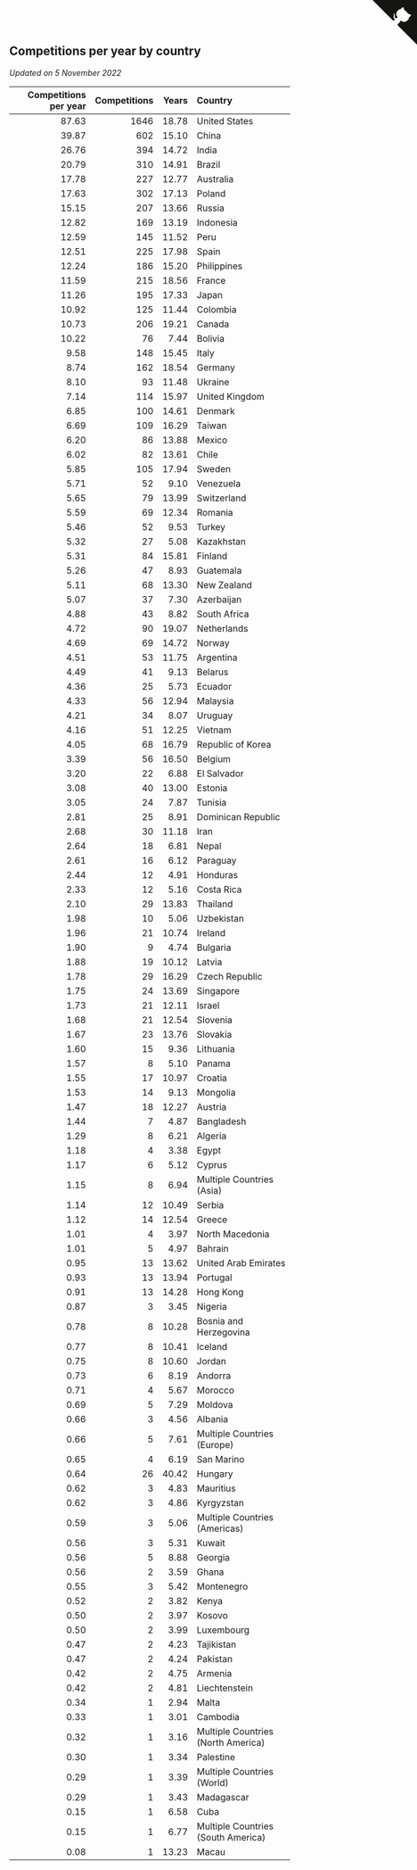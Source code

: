 ## Competitions per year by country

*Updated on  5 November 2022*

| Competitions per year | Competitions | Years | Country |
| ---: | ---: | ---: | :--- |
| 87.63 | 1646 | 18.78 | United States |
| 39.87 | 602 | 15.10 | China |
| 26.76 | 394 | 14.72 | India |
| 20.79 | 310 | 14.91 | Brazil |
| 17.78 | 227 | 12.77 | Australia |
| 17.63 | 302 | 17.13 | Poland |
| 15.15 | 207 | 13.66 | Russia |
| 12.82 | 169 | 13.19 | Indonesia |
| 12.59 | 145 | 11.52 | Peru |
| 12.51 | 225 | 17.98 | Spain |
| 12.24 | 186 | 15.20 | Philippines |
| 11.59 | 215 | 18.56 | France |
| 11.26 | 195 | 17.33 | Japan |
| 10.92 | 125 | 11.44 | Colombia |
| 10.73 | 206 | 19.21 | Canada |
| 10.22 | 76 | 7.44 | Bolivia |
| 9.58 | 148 | 15.45 | Italy |
| 8.74 | 162 | 18.54 | Germany |
| 8.10 | 93 | 11.48 | Ukraine |
| 7.14 | 114 | 15.97 | United Kingdom |
| 6.85 | 100 | 14.61 | Denmark |
| 6.69 | 109 | 16.29 | Taiwan |
| 6.20 | 86 | 13.88 | Mexico |
| 6.02 | 82 | 13.61 | Chile |
| 5.85 | 105 | 17.94 | Sweden |
| 5.71 | 52 | 9.10 | Venezuela |
| 5.65 | 79 | 13.99 | Switzerland |
| 5.59 | 69 | 12.34 | Romania |
| 5.46 | 52 | 9.53 | Turkey |
| 5.32 | 27 | 5.08 | Kazakhstan |
| 5.31 | 84 | 15.81 | Finland |
| 5.26 | 47 | 8.93 | Guatemala |
| 5.11 | 68 | 13.30 | New Zealand |
| 5.07 | 37 | 7.30 | Azerbaijan |
| 4.88 | 43 | 8.82 | South Africa |
| 4.72 | 90 | 19.07 | Netherlands |
| 4.69 | 69 | 14.72 | Norway |
| 4.51 | 53 | 11.75 | Argentina |
| 4.49 | 41 | 9.13 | Belarus |
| 4.36 | 25 | 5.73 | Ecuador |
| 4.33 | 56 | 12.94 | Malaysia |
| 4.21 | 34 | 8.07 | Uruguay |
| 4.16 | 51 | 12.25 | Vietnam |
| 4.05 | 68 | 16.79 | Republic of Korea |
| 3.39 | 56 | 16.50 | Belgium |
| 3.20 | 22 | 6.88 | El Salvador |
| 3.08 | 40 | 13.00 | Estonia |
| 3.05 | 24 | 7.87 | Tunisia |
| 2.81 | 25 | 8.91 | Dominican Republic |
| 2.68 | 30 | 11.18 | Iran |
| 2.64 | 18 | 6.81 | Nepal |
| 2.61 | 16 | 6.12 | Paraguay |
| 2.44 | 12 | 4.91 | Honduras |
| 2.33 | 12 | 5.16 | Costa Rica |
| 2.10 | 29 | 13.83 | Thailand |
| 1.98 | 10 | 5.06 | Uzbekistan |
| 1.96 | 21 | 10.74 | Ireland |
| 1.90 | 9 | 4.74 | Bulgaria |
| 1.88 | 19 | 10.12 | Latvia |
| 1.78 | 29 | 16.29 | Czech Republic |
| 1.75 | 24 | 13.69 | Singapore |
| 1.73 | 21 | 12.11 | Israel |
| 1.68 | 21 | 12.54 | Slovenia |
| 1.67 | 23 | 13.76 | Slovakia |
| 1.60 | 15 | 9.36 | Lithuania |
| 1.57 | 8 | 5.10 | Panama |
| 1.55 | 17 | 10.97 | Croatia |
| 1.53 | 14 | 9.13 | Mongolia |
| 1.47 | 18 | 12.27 | Austria |
| 1.44 | 7 | 4.87 | Bangladesh |
| 1.29 | 8 | 6.21 | Algeria |
| 1.18 | 4 | 3.38 | Egypt |
| 1.17 | 6 | 5.12 | Cyprus |
| 1.15 | 8 | 6.94 | Multiple Countries (Asia) |
| 1.14 | 12 | 10.49 | Serbia |
| 1.12 | 14 | 12.54 | Greece |
| 1.01 | 4 | 3.97 | North Macedonia |
| 1.01 | 5 | 4.97 | Bahrain |
| 0.95 | 13 | 13.62 | United Arab Emirates |
| 0.93 | 13 | 13.94 | Portugal |
| 0.91 | 13 | 14.28 | Hong Kong |
| 0.87 | 3 | 3.45 | Nigeria |
| 0.78 | 8 | 10.28 | Bosnia and Herzegovina |
| 0.77 | 8 | 10.41 | Iceland |
| 0.75 | 8 | 10.60 | Jordan |
| 0.73 | 6 | 8.19 | Andorra |
| 0.71 | 4 | 5.67 | Morocco |
| 0.69 | 5 | 7.29 | Moldova |
| 0.66 | 3 | 4.56 | Albania |
| 0.66 | 5 | 7.61 | Multiple Countries (Europe) |
| 0.65 | 4 | 6.19 | San Marino |
| 0.64 | 26 | 40.42 | Hungary |
| 0.62 | 3 | 4.83 | Mauritius |
| 0.62 | 3 | 4.86 | Kyrgyzstan |
| 0.59 | 3 | 5.06 | Multiple Countries (Americas) |
| 0.56 | 3 | 5.31 | Kuwait |
| 0.56 | 5 | 8.88 | Georgia |
| 0.56 | 2 | 3.59 | Ghana |
| 0.55 | 3 | 5.42 | Montenegro |
| 0.52 | 2 | 3.82 | Kenya |
| 0.50 | 2 | 3.97 | Kosovo |
| 0.50 | 2 | 3.99 | Luxembourg |
| 0.47 | 2 | 4.23 | Tajikistan |
| 0.47 | 2 | 4.24 | Pakistan |
| 0.42 | 2 | 4.75 | Armenia |
| 0.42 | 2 | 4.81 | Liechtenstein |
| 0.34 | 1 | 2.94 | Malta |
| 0.33 | 1 | 3.01 | Cambodia |
| 0.32 | 1 | 3.16 | Multiple Countries (North America) |
| 0.30 | 1 | 3.34 | Palestine |
| 0.29 | 1 | 3.39 | Multiple Countries (World) |
| 0.29 | 1 | 3.43 | Madagascar |
| 0.15 | 1 | 6.58 | Cuba |
| 0.15 | 1 | 6.77 | Multiple Countries (South America) |
| 0.08 | 1 | 13.23 | Macau |


<a href="https://github.com/JustinTimeCuber/wca_statistics" class="github-corner" aria-label="View source on Github"><svg width="80" height="80" viewBox="0 0 250 250" style="fill:#151513; color:#fff; position: absolute; top: 0; border: 0; right: 0;" aria-hidden="true"><path d="M0,0 L115,115 L130,115 L142,142 L250,250 L250,0 Z"></path><path d="M128.3,109.0 C113.8,99.7 119.0,89.6 119.0,89.6 C122.0,82.7 120.5,78.6 120.5,78.6 C119.2,72.0 123.4,76.3 123.4,76.3 C127.3,80.9 125.5,87.3 125.5,87.3 C122.9,97.6 130.6,101.9 134.4,103.2" fill="currentColor" style="transform-origin: 130px 106px;" class="octo-arm"></path><path d="M115.0,115.0 C114.9,115.1 118.7,116.5 119.8,115.4 L133.7,101.6 C136.9,99.2 139.9,98.4 142.2,98.6 C133.8,88.0 127.5,74.4 143.8,58.0 C148.5,53.4 154.0,51.2 159.7,51.0 C160.3,49.4 163.2,43.6 171.4,40.1 C171.4,40.1 176.1,42.5 178.8,56.2 C183.1,58.6 187.2,61.8 190.9,65.4 C194.5,69.0 197.7,73.2 200.1,77.6 C213.8,80.2 216.3,84.9 216.3,84.9 C212.7,93.1 206.9,96.0 205.4,96.6 C205.1,102.4 203.0,107.8 198.3,112.5 C181.9,128.9 168.3,122.5 157.7,114.1 C157.9,116.9 156.7,120.9 152.7,124.9 L141.0,136.5 C139.8,137.7 141.6,141.9 141.8,141.8 Z" fill="currentColor" class="octo-body"></path></svg></a><style>.github-corner:hover .octo-arm{animation:octocat-wave 560ms ease-in-out}@keyframes octocat-wave{0%,100%{transform:rotate(0)}20%,60%{transform:rotate(-25deg)}40%,80%{transform:rotate(10deg)}}@media (max-width:500px){.github-corner:hover .octo-arm{animation:none}.github-corner .octo-arm{animation:octocat-wave 560ms ease-in-out}}</style>
